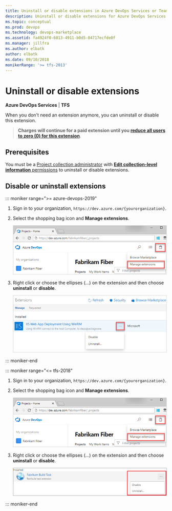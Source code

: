 ```yaml
---
title: Uninstall or disable extensions in Azure DevOps Services or Team Foundation Server (TFS)
description: Uninstall or disable extensions for Azure DevOps Services or Team Foundation Server
ms.topic: conceptual
ms.prod: devops
ms.technology: devops-marketplace
ms.assetid: fa4924f0-6013-4911-b0d5-04717ecfde0f
ms.manager: jillfra
ms.author: elbatk
author: elbatk
ms.date: 09/10/2018
monikerRange: '>= tfs-2013'
---
```


 
# Uninstall or disable extensions

**Azure DevOps Services** | **TFS** 

When you don't need an extension anymore, you can uninstall or disable this extension.

> **Charges will continue for a paid extension until you [reduce all users to zero (0) for this extension](./how-to/change-paid-extension-users.md)**.

## Prerequisites

You must be a [Project collection administrator](../organizations/security/set-project-collection-level-permissions.md) with [**Edit collection-level information** permissions](../organizations/security/permissions.md#collection) to uninstall or disable extensions.

## Disable or uninstall extensions

::: moniker range=">= azure-devops-2019"

1. Sign in to your organization, ```https://dev.azure.com/{yourorganization}```.

2. Select the shopping bag icon and **Manage extensions**.

   ![Shopping bag icon, Manage extensions](../organizations/billing/_img/_shared/marketplace-shopping-bag-manage-extensions.png)

3. Right click or choose the ellipses (...) on the extension and then choose **uninstall** or **disable**.

   ![Disable or uninstall extension](_img/disable-or-uninstall-extension.png)

::: moniker-end

::: moniker range="<= tfs-2018"

1. Sign in to your organization, ```https://dev.azure.com/{yourorganization}```.

2. Select the shopping bag icon and **Manage extensions**.

   ![Shopping bag icon, Manage extensions](../organizations/billing/_img/_shared/marketplace-shopping-bag-manage-extensions.png)

3. Right click or choose the ellipses (...) on the extension and then choose **uninstall** or **disable**.

   ![Uninstall or disable extensions](_img/disable-uninstall-extension.png)

::: moniker-end
